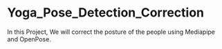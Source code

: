 # Yoga_Pose_Detection_Correction
In this Project, We will correct the posture of the people using Mediapipe and OpenPose.
